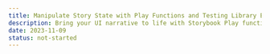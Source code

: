 ```yaml
---
title: Manipulate Story State with Play Functions and Testing Library Events
description: Bring your UI narrative to life with Storybook Play functions. Use Testing Library to create stories from user events — perfectly simulating real-world usage.
date: 2023-11-09
status: not-started
---
```

